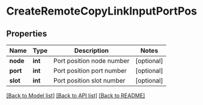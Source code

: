 # CreateRemoteCopyLinkInputPortPos

## Properties
Name | Type | Description | Notes
------------ | ------------- | ------------- | -------------
**node** | **int** | Port position node number | [optional] 
**port** | **int** | Port position port number | [optional] 
**slot** | **int** | Port position slot number | [optional] 

[[Back to Model list]](../README.md#documentation-for-models) [[Back to API list]](../README.md#documentation-for-api-endpoints) [[Back to README]](../README.md)


